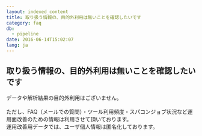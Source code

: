 ```yaml
---
layout: indexed_content
title: 取り扱う情報の、目的外利用は無いことを確認したいです
category: faq
db:
  - pipeline
date: 2016-06-14T15:02:07
lang: ja
---
```


## 取り扱う情報の、目的外利用は無いことを確認したいです

データや解析結果の目的外利用はございません。<br><br>ただし、FAQ（メールでの質問）・ツール利用頻度・スパコンジョブ状況など運用面改善のための情報は利用させて頂いております。<br>運用改善用データでは、ユーザ個人情報は匿名化しております。